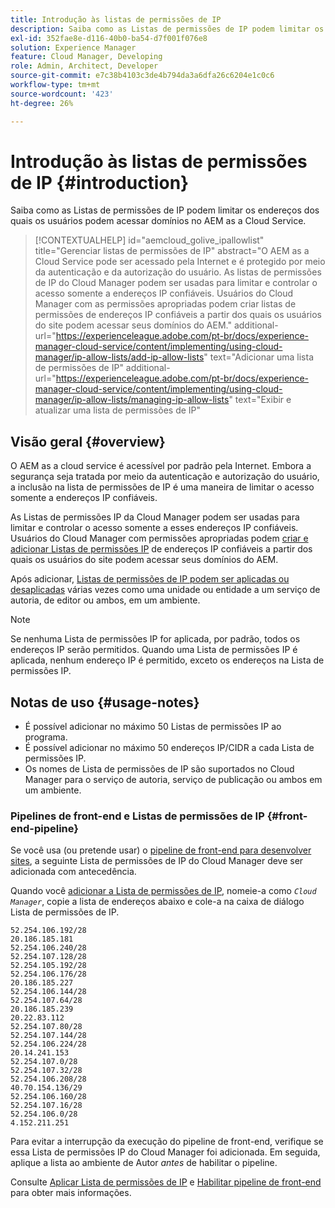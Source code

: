 ```yaml
---
title: Introdução às listas de permissões de IP
description: Saiba como as Listas de permissões de IP podem limitar os endereços dos quais os usuários podem acessar domínios no AEM as a Cloud Service.
exl-id: 352fae8e-d116-40b0-ba54-d7f001f076e8
solution: Experience Manager
feature: Cloud Manager, Developing
role: Admin, Architect, Developer
source-git-commit: e7c38b4103c3de4b794da3a6dfa26c6204e1c0c6
workflow-type: tm+mt
source-wordcount: '423'
ht-degree: 26%

---
```



# Introdução às listas de permissões de IP {#introduction}

Saiba como as Listas de permissões de IP podem limitar os endereços dos quais os usuários podem acessar domínios no AEM as a Cloud Service.

>[!CONTEXTUALHELP]
>id="aemcloud_golive_ipallowlist"
>title="Gerenciar listas de permissões de IP"
>abstract="O AEM as a Cloud Service pode ser acessado pela Internet e é protegido por meio da autenticação e da autorização do usuário. As listas de permissões de IP do Cloud Manager podem ser usadas para limitar e controlar o acesso somente a endereços IP confiáveis. Usuários do Cloud Manager com as permissões apropriadas podem criar listas de permissões de endereços IP confiáveis a partir dos quais os usuários do site podem acessar seus domínios do AEM."
>additional-url="https://experienceleague.adobe.com/pt-br/docs/experience-manager-cloud-service/content/implementing/using-cloud-manager/ip-allow-lists/add-ip-allow-lists" text="Adicionar uma lista de permissões de IP"
>additional-url="https://experienceleague.adobe.com/pt-br/docs/experience-manager-cloud-service/content/implementing/using-cloud-manager/ip-allow-lists/managing-ip-allow-lists" text="Exibir e atualizar uma lista de permissões de IP"

## Visão geral {#overview}

O AEM as a cloud service é acessível por padrão pela Internet. Embora a segurança seja tratada por meio da autenticação e autorização do usuário, a inclusão na lista de permissões de IP é uma maneira de limitar o acesso somente a endereços IP confiáveis.

As Listas de permissões IP da Cloud Manager podem ser usadas para limitar e controlar o acesso somente a esses endereços IP confiáveis. Usuários do Cloud Manager com permissões apropriadas podem [criar e adicionar Listas de permissões IP](/help/implementing/cloud-manager/ip-allow-lists/add-ip-allow-lists.md) de endereços IP confiáveis a partir dos quais os usuários do site podem acessar seus domínios do AEM.

Após adicionar, [Listas de permissões de IP podem ser aplicadas ou desaplicadas](/help/implementing/cloud-manager/ip-allow-lists/apply-allow-list.md) várias vezes como uma unidade ou entidade a um serviço de autoria, de editor ou ambos, em um ambiente.

>[!NOTE]
>
>Se nenhuma Lista de permissões IP for aplicada, por padrão, todos os endereços IP serão permitidos. Quando uma Lista de permissões IP é aplicada, nenhum endereço IP é permitido, exceto os endereços na Lista de permissões IP.

## Notas de uso {#usage-notes}

* É possível adicionar no máximo 50 Listas de permissões IP ao programa.
* É possível adicionar no máximo 50 endereços IP/CIDR a cada Lista de permissões IP.
* Os nomes de Lista de permissões de IP são suportados no Cloud Manager para o serviço de autoria, serviço de publicação ou ambos em um ambiente.

### Pipelines de front-end e Listas de permissões de IP {#front-end-pipeline}

Se você usa (ou pretende usar) o [pipeline de front-end para desenvolver sites](/help/implementing/developing/introduction/developing-with-front-end-pipelines.md), a seguinte Lista de permissões de IP do Cloud Manager deve ser adicionada com antecedência.

Quando você [adicionar a Lista de permissões de IP](/help/implementing/cloud-manager/ip-allow-lists/add-ip-allow-lists.md#add-cm-allowlist), nomeie-a como *`Cloud Manager`*, copie a lista de endereços abaixo e cole-a na caixa de diálogo Lista de permissões de IP.

```text
52.254.106.192/28
20.186.185.181
52.254.106.240/28
52.254.107.128/28
52.254.105.192/28
52.254.106.176/28
20.186.185.227
52.254.106.144/28
52.254.107.64/28
20.186.185.239
20.22.83.112
52.254.107.80/28
52.254.107.144/28
52.254.106.224/28
20.14.241.153
52.254.107.0/28
52.254.107.32/28
52.254.106.208/28
40.70.154.136/29
52.254.106.160/28
52.254.107.16/28
52.254.106.0/28
4.152.211.251
```

Para evitar a interrupção da execução do pipeline de front-end, verifique se essa Lista de permissões IP do Cloud Manager foi adicionada. Em seguida, aplique a lista ao ambiente de Autor *antes* de habilitar o pipeline.

Consulte [Aplicar Lista de permissões de IP](/help/implementing/cloud-manager/ip-allow-lists/apply-allow-list.md) e [Habilitar pipeline de front-end](/help/sites-cloud/administering/site-creation/enable-front-end-pipeline.md) para obter mais informações.

